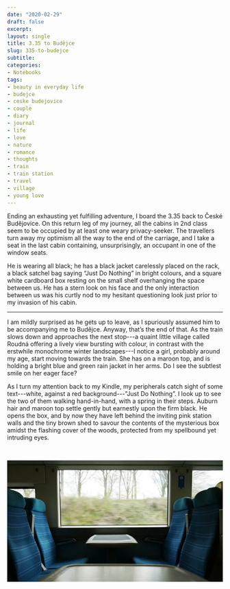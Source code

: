 ```yaml
---
date: "2020-02-29"
draft: false
excerpt: 
layout: single
title: 3.35 to Budějce
slug: 335-to-budejce
subtitle: 
categories:
- Notebooks
tags:
- beauty in everyday life
- budejce
- ceske budejovice
- couple
- diary
- journal
- life
- love
- nature
- romance
- thoughts
- train
- train station
- travel
- village
- young love
---
```


Ending an exhausting yet fulfilling adventure, I board the 3.35 back to České Budějovice. On this return leg of my journey, all the cabins in 2nd class seem to be occupied by at least one weary privacy-seeker. The travellers turn away my optimism all the way to the end of the carriage, and I take a seat in the last cabin containing, unsurprisingly, an occupant in one of the window seats.

He is wearing all black; he has a black jacket carelessly placed on the rack, a black satchel bag saying “Just Do Nothing” in bright colours, and a square white cardboard box resting on the small shelf overhanging the space between us. He has a stern look on his face and the only interaction between us was his curtly nod to my hesitant questioning look just prior to my invasion of his cabin.

***

I am mildly surprised as he gets up to leave, as I spuriously assumed him to be accompanying me to Budějce. Anyway, that’s the end of that. As the train slows down and approaches the next stop---a quaint little village called Roudná offering a lively view bursting with colour, in contrast with the erstwhile monochrome winter landscapes---I notice a girl, probably around my age, start moving towards the train. She has on a maroon top, and is holding a bright blue and green rain jacket in her arms. Do I see the subtlest smile on her eager face?

As I turn my attention back to my Kindle, my peripherals catch sight of some text---white, against a red background---”Just Do Nothing”. I look up to see the two of them walking hand-in-hand, with a spring in their steps. Auburn hair and maroon top settle gently but earnestly upon the firm black. He opens the box, and by now they have left behind the inviting pink station walls and the tiny brown shed to savour the contents of the mysterious box amidst the flashing cover of the woods, protected from my spellbound yet intruding eyes.

<br>

![Train cabin](featured.webp)
